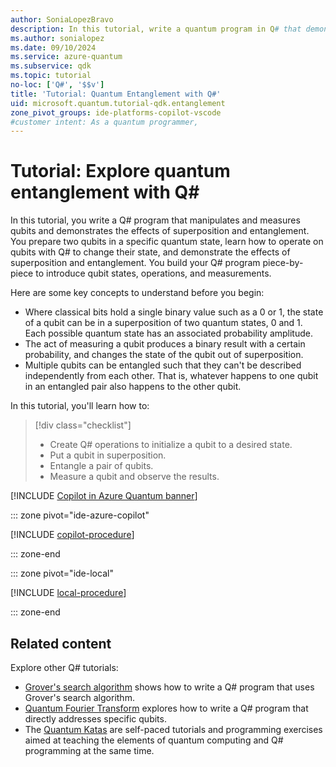 ```yaml
---
author: SoniaLopezBravo
description: In this tutorial, write a quantum program in Q# that demonstrates the superposition and entanglement of qubits.
ms.author: sonialopez
ms.date: 09/10/2024
ms.service: azure-quantum
ms.subservice: qdk
ms.topic: tutorial
no-loc: ['Q#', '$$v']
title: 'Tutorial: Quantum Entanglement with Q#'
uid: microsoft.quantum.tutorial-qdk.entanglement
zone_pivot_groups: ide-platforms-copilot-vscode
#customer intent: As a quantum programmer, 
---
```


# Tutorial: Explore quantum entanglement with Q\#

In this tutorial, you write a Q# program that manipulates and measures qubits and demonstrates the effects of superposition and entanglement. You prepare two qubits in a specific quantum state, learn how to operate on qubits with Q# to change their state, and demonstrate the effects
of superposition and entanglement. You build your Q# program piece-by-piece to introduce qubit states, operations, and measurements.

Here are some key concepts to understand before you begin:

* Where classical bits hold a single binary value such as a 0 or 1, the state of a qubit can be in a superposition of two quantum states, 0 and 1. Each possible quantum state has an associated probability amplitude.
* The act of measuring a qubit produces a binary result with a certain probability, and changes the state of the qubit out of superposition. 
* Multiple qubits can be entangled such that they can't be described independently from each other. That is, whatever happens to one qubit in an entangled pair also happens to the other qubit.

In this tutorial, you'll learn how to:

> [!div class="checklist"]
> * Create Q# operations to initialize a qubit to a desired state.
> * Put a qubit in superposition.
> * Entangle a pair of qubits.
> * Measure a qubit and observe the results.


[!INCLUDE [Copilot in Azure Quantum banner](includes/copilot-banner.md)]


::: zone pivot="ide-azure-copilot"

[!INCLUDE [copilot-procedure](includes/tutorial-entanglement-copilot-include.md)]

::: zone-end

::: zone pivot="ide-local"

[!INCLUDE [local-procedure](includes/tutorial-entanglement-local-include.md)]

::: zone-end

## Related content

Explore other Q# tutorials:

* [Grover's search algorithm](xref:microsoft.quantum.tutorial-qdk.grovers) shows how to write a Q# program that uses Grover's search algorithm.
* [Quantum Fourier Transform](xref:microsoft.quantum.tutorial-qdk.circuit) explores how to write a Q# program that directly addresses specific qubits.
* The [Quantum Katas](https://quantum.microsoft.com/tools/quantum-katas) are self-paced tutorials and programming exercises aimed at teaching the elements of quantum computing and Q# programming at the same time.
